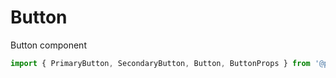 # Button

Button component

```js
import { PrimaryButton, SecondaryButton, Button, ButtonProps } from '@panenco/ui';
```

<!-- STORY -->
